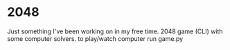 # 2048
Just something I've been working on in my free time. 2048 game (CLI) with some computer solvers. to play/watch computer run game.py
